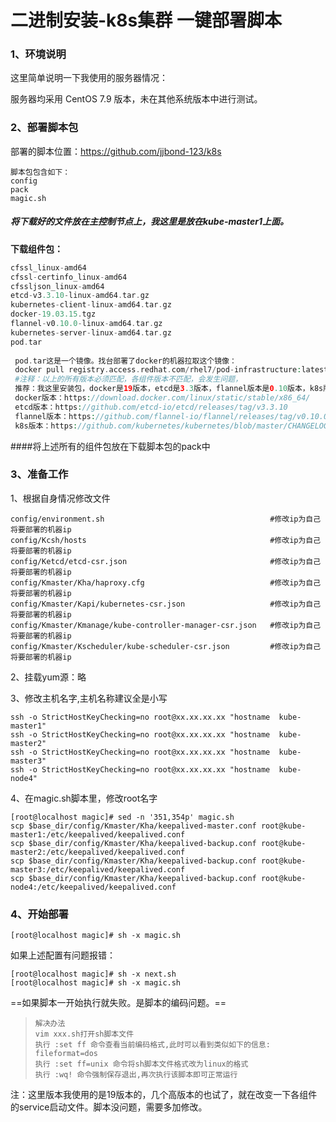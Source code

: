 # 二进制安装-k8s集群 一键部署脚本

### 1、环境说明

这里简单说明一下我使用的服务器情况：

服务器均采用 CentOS 7.9 版本，未在其他系统版本中进行测试。



### 2、部署脚本包

部署的脚本位置：https://github.com/jjbond-123/k8s 

```
脚本包包含如下：
config  
pack 
magic.sh

```

##### 将下载好的文件放在主控制节点上，我这里是放在kube-master1上面。



  **下载组件包：** 

```php
cfssl_linux-amd64
cfssl-certinfo_linux-amd64
cfssljson_linux-amd64
etcd-v3.3.10-linux-amd64.tar.gz     
kubernetes-client-linux-amd64.tar.gz
docker-19.03.15.tgz  
flannel-v0.10.0-linux-amd64.tar.gz  
kubernetes-server-linux-amd64.tar.gz  
pod.tar
    
 pod.tar这是一个镜像。找台部署了docker的机器拉取这个镜像：
 docker pull registry.access.redhat.com/rhel7/pod-infrastructure:latest。将这个镜像打包上传
 #注释：以上的所有版本必须匹配，各组件版本不匹配，会发生问题，
 推荐：我这里安装包，docker是19版本，etcd是3.3版本，flannel版本是0.10版本，k8s版本是1.19版本。
 docker版本：https://download.docker.com/linux/static/stable/x86_64/
 etcd版本：https://github.com/etcd-io/etcd/releases/tag/v3.3.10
 flannel版本：https://github.com/flannel-io/flannel/releases/tag/v0.10.0
 k8s版本：https://github.com/kubernetes/kubernetes/blob/master/CHANGELOG/CHANGELOG-1.19.md
```

####将上述所有的组件包放在下载脚本包的pack中



### 3、准备工作

1、根据自身情况修改文件

```
config/environment.sh                                     #修改ip为自己将要部署的机器ip
config/Kcsh/hosts                                         #修改ip为自己将要部署的机器ip
config/Ketcd/etcd-csr.json                                #修改ip为自己将要部署的机器ip
config/Kmaster/Kha/haproxy.cfg                            #修改ip为自己将要部署的机器ip
config/Kmaster/Kapi/kubernetes-csr.json                   #修改ip为自己将要部署的机器ip
config/Kmaster/Kmanage/kube-controller-manager-csr.json   #修改ip为自己将要部署的机器ip
config/Kmaster/Kscheduler/kube-scheduler-csr.json         #修改ip为自己将要部署的机器ip
```

2、挂载yum源：略

3、修改主机名字,主机名称建议全是小写

```
ssh -o StrictHostKeyChecking=no root@xx.xx.xx.xx "hostname  kube-master1"
ssh -o StrictHostKeyChecking=no root@xx.xx.xx.xx "hostname  kube-master2"
ssh -o StrictHostKeyChecking=no root@xx.xx.xx.xx "hostname  kube-master3"
ssh -o StrictHostKeyChecking=no root@xx.xx.xx.xx "hostname  kube-node4"
```



 4、在magic.sh脚本里，修改root名字

```shell
[root@localhost magic]# sed -n '351,354p' magic.sh
scp $base_dir/config/Kmaster/Kha/keepalived-master.conf root@kube-master1:/etc/keepalived/keepalived.conf
scp $base_dir/config/Kmaster/Kha/keepalived-backup.conf root@kube-master2:/etc/keepalived/keepalived.conf
scp $base_dir/config/Kmaster/Kha/keepalived-backup.conf root@kube-master3:/etc/keepalived/keepalived.conf
scp $base_dir/config/Kmaster/Kha/keepalived-backup.conf root@kube-node4:/etc/keepalived/keepalived.conf
```





### 4、开始部署

```shell
[root@localhost magic]# sh -x magic.sh
```



如果上述配置有问题报错：

```shell
[root@localhost magic]# sh -x next.sh
[root@localhost magic]# sh -x magic.sh
```







==如果脚本一开始执行就失败。是脚本的编码问题。==

> ```
> 解决办法
> vim xxx.sh打开sh脚本文件
> 执行 :set ff 命令查看当前编码格式,此时可以看到类似如下的信息:
> fileformat=dos
> 执行 :set ff=unix 命令将sh脚本文件格式改为linux的格式
> 执行 :wq! 命令强制保存退出,再次执行该脚本即可正常运行
> ```





注：这里版本我使用的是19版本的，几个高版本的也试了，就在改变一下各组件的service启动文件。脚本没问题，需要多加修改。









